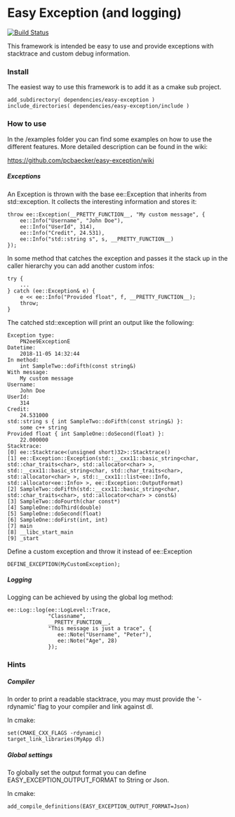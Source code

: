 # Easy Exception (and logging)

[![Build Status](https://travis-ci.org/pcbaecker/easy-exception.svg?branch=master)](https://travis-ci.org/pcbaecker/easy-exception)

This framework is intended be easy to use and provide exceptions with stacktrace and custom debug information.

### Install

The easiest way to use this framework is to add it as a cmake sub project.

    add_subdirectory( dependencies/easy-exception )
    include_directories( dependencies/easy-exception/include )

### How to use

In the /examples folder you can find some examples on how to use the different features.
More detailed description can be found in the wiki:

https://github.com/pcbaecker/easy-exception/wiki

##### Exceptions

An Exception is thrown with the base ee::Exception that inherits from std::exception. It collects the interesting information and stores it:

    throw ee::Exception(__PRETTY_FUNCTION__, "My custom message", {
        ee::Info("Username", "John Doe"),
        ee::Info("UserId", 314),
        ee::Info("Credit", 24.531),
        ee::Info("std::string s", s, __PRETTY_FUNCTION__)
    });

In some method that catches the exception and passes it the stack up in the caller hierarchy you can add another custom infos:

    try {
        ...
    } catch (ee::Exception& e) {
        e << ee::Info("Provided float", f, __PRETTY_FUNCTION__);
        throw;
    }
    
The catched std::exception will print an output like the following:
    
    Exception type:
    	PN2ee9ExceptionE
    Datetime:
    	2018-11-05 14:32:44
    In method:
    	int SampleTwo::doFifth(const string&)
    With message:
    	My custom message
    Username:
    	John Doe
    UserId:
    	314
    Credit:
    	24.531000
    std::string s { int SampleTwo::doFifth(const string&) }:
    	some c++ string
    Provided float { int SampleOne::doSecond(float) }:
    	22.000000
    Stacktrace:
    [0] ee::Stacktrace<(unsigned short)32>::Stacktrace()
    [1] ee::Exception::Exception(std::__cxx11::basic_string<char, std::char_traits<char>, std::allocator<char> >, std::__cxx11::basic_string<char, std::char_traits<char>, std::allocator<char> >, std::__cxx11::list<ee::Info, std::allocator<ee::Info> >, ee::Exception::OutputFormat)
    [2] SampleTwo::doFifth(std::__cxx11::basic_string<char, std::char_traits<char>, std::allocator<char> > const&)
    [3] SampleTwo::doFourth(char const*)
    [4] SampleOne::doThird(double)
    [5] SampleOne::doSecond(float)
    [6] SampleOne::doFirst(int, int)
    [7] main
    [8] __libc_start_main
    [9] _start

Define a custom exception and throw it instead of ee::Exception

    DEFINE_EXCEPTION(MyCustomException);

##### Logging

Logging can be achieved by using the global log method:

    ee::Log::log(ee::LogLevel::Trace, 
                 "Classname", 
                 __PRETTY_FUNCTION__, 
                 "This message is just a trace", {
                    ee::Note("Username", "Peter"),
                    ee::Note("Age", 28)
                 });

### Hints

##### Compiler

In order to print a readable stacktrace, you may must provide the '-rdynamic' flag to your compiler and link against dl.

In cmake:

    set(CMAKE_CXX_FLAGS -rdynamic)
    target_link_libraries(MyApp dl)

##### Global settings

To globally set the output format you can define EASY_EXCEPTION_OUTPUT_FORMAT to String or Json.

In cmake:

    add_compile_definitions(EASY_EXCEPTION_OUTPUT_FORMAT=Json)